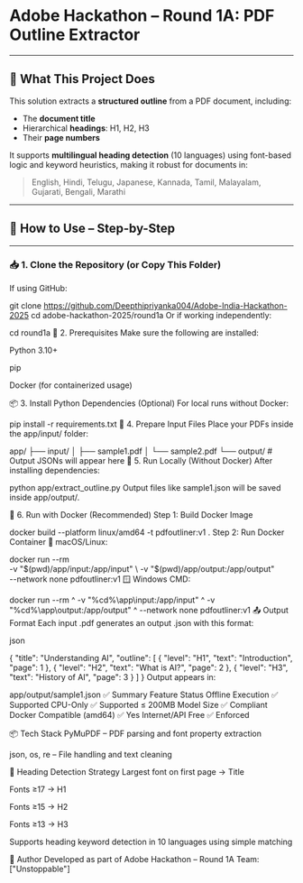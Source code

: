 # Adobe Hackathon – Round 1A: PDF Outline Extractor

---

## 🧠 What This Project Does

This solution extracts a **structured outline** from a PDF document, including:
- The **document title**
- Hierarchical **headings**: H1, H2, H3
- Their **page numbers**

It supports **multilingual heading detection** (10 languages) using font-based logic and keyword heuristics, making it robust for documents in:
> English, Hindi, Telugu, Japanese, Kannada, Tamil, Malayalam, Gujarati, Bengali, Marathi

---

## 🚀 How to Use – Step-by-Step

---

### 📥 1. Clone the Repository (or Copy This Folder)

If using GitHub:

git clone https://github.com/Deepthipriyanka004/Adobe-India-Hackathon-2025
cd adobe-hackathon-2025/round1a
Or if working independently:


cd round1a
🔧 2. Prerequisites
Make sure the following are installed:

Python 3.10+

pip

Docker (for containerized usage)

📦 3. Install Python Dependencies (Optional)
For local runs without Docker:


pip install -r requirements.txt
📁 4. Prepare Input Files
Place your PDFs inside the app/input/ folder:


app/
├── input/
│   ├── sample1.pdf
│   └── sample2.pdf
└── output/         # Output JSONs will appear here
🧪 5. Run Locally (Without Docker)
After installing dependencies:


python app/extract_outline.py
Output files like sample1.json will be saved inside app/output/.

🐳 6. Run with Docker (Recommended)
Step 1: Build Docker Image

docker build --platform linux/amd64 -t pdfoutliner:v1 .
Step 2: Run Docker Container
🐧 macOS/Linux:

docker run --rm \
-v "$(pwd)/app/input:/app/input" \
-v "$(pwd)/app/output:/app/output" \
--network none pdfoutliner:v1
🪟 Windows CMD:

docker run --rm ^
-v "%cd%\app\input:/app/input" ^
-v "%cd%\app\output:/app/output" ^
--network none pdfoutliner:v1
📤 Output Format
Each input .pdf generates an output .json with this format:

json

{
  "title": "Understanding AI",
  "outline": [
    { "level": "H1", "text": "Introduction", "page": 1 },
    { "level": "H2", "text": "What is AI?", "page": 2 },
    { "level": "H3", "text": "History of AI", "page": 3 }
  ]
}
Output appears in:


app/output/sample1.json
✅ Summary
Feature	Status
Offline Execution	✅ Supported
CPU-Only	✅ Supported
≤ 200MB Model Size	✅ Compliant
Docker Compatible (amd64)	✅ Yes
Internet/API Free	✅ Enforced

📦 Tech Stack
PyMuPDF – PDF parsing and font property extraction

json, os, re – File handling and text cleaning

🧠 Heading Detection Strategy
Largest font on first page → Title

Fonts ≥17 → H1

Fonts ≥15 → H2

Fonts ≥13 → H3

Supports heading keyword detection in 10 languages using simple matching

👤 Author
Developed as part of Adobe Hackathon – Round 1A
Team: ["Unstoppable"]